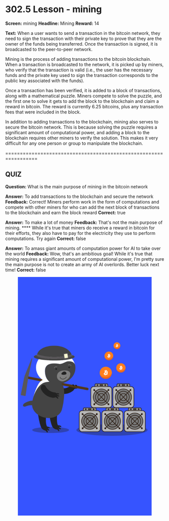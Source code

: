 # 302.5 Lesson - mining

**Screen:** mining
**Headline:** Mining
**Reward:** 14

**Text:** When a user wants to send a transaction in the bitcoin network, they need to sign the transaction with their private key to prove that they are the owner of the funds being transferred. Once the transaction is signed, it is broadcasted to the peer-to-peer network.

Mining is the process of adding transactions to the bitcoin blockchain. When a transaction is broadcasted to the network, it is picked up by miners, who verify that the transaction is valid (i.e., the user has the necessary funds and the private key used to sign the transaction corresponds to the public key associated with the funds).

Once a transaction has been verified, it is added to a block of transactions, along with a mathematical puzzle. Miners compete to solve the puzzle, and the first one to solve it gets to add the block to the blockchain and claim a reward in bitcoin. The reward is currently 6.25 bitcoins, plus any transaction fees that were included in the block.

In addition to adding transactions to the blockchain, mining also serves to secure the bitcoin network. This is because solving the puzzle requires a significant amount of computational power, and adding a block to the blockchain requires other miners to verify the solution. This makes it very difficult for any one person or group to manipulate the blockchain.


=================================================================

## QUIZ

**Question:** What is the main purpose of mining in the bitcoin network

**Answer:** To add transactions to the blockchain and secure the network
**Feedback:** Correct! Miners perform work in the form of computations and compete with other miners for who can add the next block of transactions to the blockchain and earn the block reward
**Correct:** true

**Answer:** To make a lot of money
**Feedback:** That&#x27;s not the main purpose of mining. **** While it&#x27;s true that miners do receive a reward in bitcoin for their efforts, they also have to pay for the electricity they use to perform computations. Try again
**Correct:** false

**Answer:** To amass giant amounts of computation power for AI to take over the world
**Feedback:** Wow, that&#x27;s an ambitious goal! While it&#x27;s true that mining requires a significant amount of computational power, I&#x27;m pretty sure the main purpose is not to create an army of AI overlords. Better luck next time!
**Correct:** false


<figure><img src="../.gitbook/assets/302-05.png" alt=""><figcaption></figcaption></figure>

